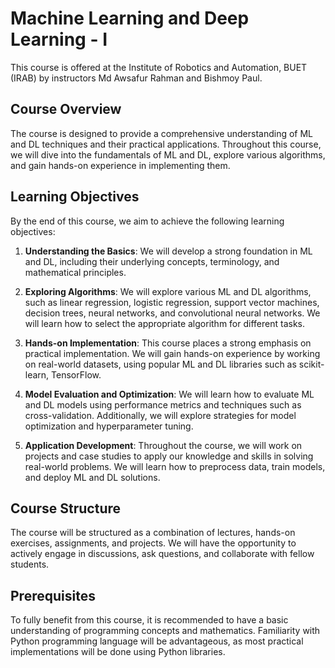 # Machine Learning and Deep Learning - I

This course is offered at the Institute of Robotics and Automation, BUET (IRAB) by instructors Md Awsafur Rahman and Bishmoy Paul.

## Course Overview

The course is designed to provide a comprehensive understanding of ML and DL techniques and their practical applications. Throughout this course, we will dive into the fundamentals of ML and DL, explore various algorithms, and gain hands-on experience in implementing them.

## Learning Objectives

By the end of this course, we aim to achieve the following learning objectives:

1. **Understanding the Basics**: We will develop a strong foundation in ML and DL, including their underlying concepts, terminology, and mathematical principles.

2. **Exploring Algorithms**: We will explore various ML and DL algorithms, such as linear regression, logistic regression, support vector machines, decision trees, neural networks, and convolutional neural networks. We will learn how to select the appropriate algorithm for different tasks.

3. **Hands-on Implementation**: This course places a strong emphasis on practical implementation. We will gain hands-on experience by working on real-world datasets, using popular ML and DL libraries such as scikit-learn, TensorFlow.

4. **Model Evaluation and Optimization**: We will learn how to evaluate ML and DL models using performance metrics and techniques such as cross-validation. Additionally, we will explore strategies for model optimization and hyperparameter tuning.

5. **Application Development**: Throughout the course, we will work on projects and case studies to apply our knowledge and skills in solving real-world problems. We will learn how to preprocess data, train models, and deploy ML and DL solutions.

## Course Structure

The course will be structured as a combination of lectures, hands-on exercises, assignments, and projects. We will have the opportunity to actively engage in discussions, ask questions, and collaborate with fellow students.

## Prerequisites

To fully benefit from this course, it is recommended to have a basic understanding of programming concepts and mathematics. Familiarity with Python programming language will be advantageous, as most practical implementations will be done using Python libraries.
